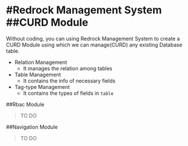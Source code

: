 #Redrock Management System
##CURD Module
===
Without coding, you can using Redrock Management System to create a CURD Module using which we can manage(CURD) any existing Database table.

- Relation Management
	- It manages the relation among tables
- Table Management
	- It contains the info of necessary fields
- Tag-type Management 
	- It contains the types of fields in `table`

##Rbac Module 
>TO DO

##Navigation Module
>TO DO